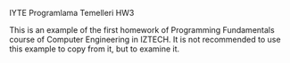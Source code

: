 IYTE Programlama Temelleri HW3

This is an example of the first homework of Programming Fundamentals course of Computer Engineering in IZTECH. It is not recommended to use this example to copy from it, but to examine it.
